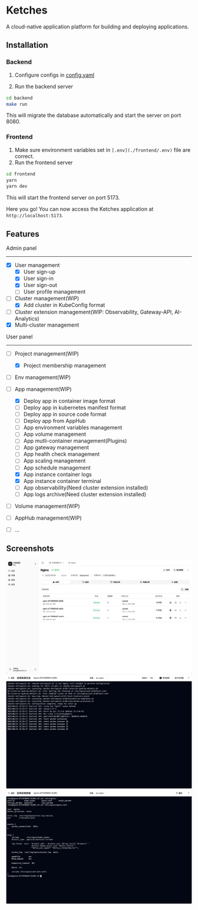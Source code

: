 # Ketches

A cloud-native application platform for building and deploying applications.

## Installation

### Backend

1. Configure configs in [config.yaml](./backend/config/config.yaml)

2. Run the backend server

```bash
cd backend
make run
```

This will migrate the database automatically and start the server on port 8080.

### Frontend

1. Make sure environment variables set in `[.env](./frontend/.env)` file are correct.
2. Run the frontend server

```bash
cd frontend
yarn
yarn dev
```

This will start the frontend server on port 5173.

Here you go! You can now access the Ketches application at `http://localhost:5173`.

## Features

Admin panel

---

- [x] User management
  - [x] User sign-up
  - [x] User sign-in
  - [x] User sign-out
  - [ ] User profile management
- [ ] Cluster management(WIP)
  - [x] Add cluster in KubeConfig format
- [ ] Cluster extension management(WIP: Observability, Gateway-API, AI-Analytics)
- [x] Multi-cluster management

User panel

---

- [ ] Project management(WIP)
  - [x] Project membership management
- [ ] Env management(WIP)
- [ ] App management(WIP)
  - [x] Deploy app in container image format
  - [ ] Deploy app in kubernetes manifest format
  - [ ] Deploy app in source code format
  - [ ] Deploy app from AppHub
  - [ ] App environment variables management
  - [ ] App volume management
  - [ ] App mutli-container management(Plugins)
  - [ ] App gateway management
  - [ ] App health check management
  - [ ] App scaling management
  - [ ] App schedule management
  - [x] App instance container logs
  - [x] App instance container terminal
  - [ ] App observability(Need cluster extension installed)
  - [ ] App logs archive(Need cluster extension installed)
- [ ] Volume management(WIP)
- [ ] AppHub management(WIP)

- [ ] ...

## Screenshots

![alt text](docs/images/app-page.png)
![alt text](docs/images/app-instance-logs.png)
![alt text](docs/images/app-instance-terminal.png)
